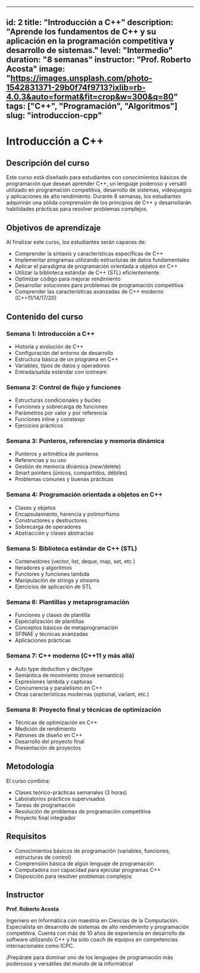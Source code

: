 
---
id: 2
title: "Introducción a C++"
description: "Aprende los fundamentos de C++ y su aplicación en la programación competitiva y desarrollo de sistemas."
level: "Intermedio"
duration: "8 semanas"
instructor: "Prof. Roberto Acosta"
image: "https://images.unsplash.com/photo-1542831371-29b0f74f9713?ixlib=rb-4.0.3&auto=format&fit=crop&w=300&q=80"
tags: ["C++", "Programación", "Algoritmos"]
slug: "introduccion-cpp"
---

# Introducción a C++

## Descripción del curso

Este curso está diseñado para estudiantes con conocimientos básicos de programación que desean aprender C++, un lenguaje poderoso y versátil utilizado en programación competitiva, desarrollo de sistemas, videojuegos y aplicaciones de alto rendimiento. Durante 8 semanas, los estudiantes adquirirán una sólida comprensión de los principios de C++ y desarrollarán habilidades prácticas para resolver problemas complejos.

## Objetivos de aprendizaje

Al finalizar este curso, los estudiantes serán capaces de:

- Comprender la sintaxis y características específicas de C++
- Implementar programas utilizando estructuras de datos fundamentales
- Aplicar el paradigma de programación orientada a objetos en C++
- Utilizar la biblioteca estándar de C++ (STL) eficientemente
- Optimizar código para mejorar rendimiento
- Desarrollar soluciones para problemas de programación competitiva
- Comprender las características avanzadas de C++ moderno (C++11/14/17/20)

## Contenido del curso

### Semana 1: Introducción a C++
- Historia y evolución de C++
- Configuración del entorno de desarrollo
- Estructura básica de un programa en C++
- Variables, tipos de datos y operadores
- Entrada/salida estándar con iostream

### Semana 2: Control de flujo y funciones
- Estructuras condicionales y bucles
- Funciones y sobrecarga de funciones
- Parámetros por valor y por referencia
- Funciones inline y constexpr
- Ejercicios prácticos

### Semana 3: Punteros, referencias y memoria dinámica
- Punteros y aritmética de punteros
- Referencias y su uso
- Gestión de memoria dinámica (new/delete)
- Smart pointers (únicos, compartidos, débiles)
- Problemas comunes y buenas prácticas

### Semana 4: Programación orientada a objetos en C++
- Clases y objetos
- Encapsulamiento, herencia y polimorfismo
- Constructores y destructores
- Sobrecarga de operadores
- Abstracción y clases abstractas

### Semana 5: Biblioteca estándar de C++ (STL)
- Contenedores (vector, list, deque, map, set, etc.)
- Iteradores y algoritmos
- Functores y funciones lambda
- Manipulación de strings y streams
- Ejercicios de aplicación de STL

### Semana 6: Plantillas y metaprogramación
- Funciones y clases de plantilla
- Especialización de plantillas
- Conceptos básicos de metaprogramación
- SFINAE y técnicas avanzadas
- Aplicaciones prácticas

### Semana 7: C++ moderno (C++11 y más allá)
- Auto type deduction y decltype
- Semántica de movimiento (move semantics)
- Expresiones lambda y capturas
- Concurrencia y paralelismo en C++
- Otras características modernas (optional, variant, etc.)

### Semana 8: Proyecto final y técnicas de optimización
- Técnicas de optimización en C++
- Medición de rendimiento
- Patrones de diseño en C++
- Desarrollo del proyecto final
- Presentación de proyectos

## Metodología

El curso combina:
- Clases teórico-prácticas semanales (3 horas)
- Laboratorios prácticos supervisados
- Tareas de programación
- Resolución de problemas de programación competitiva
- Proyecto final integrador

## Requisitos

- Conocimientos básicos de programación (variables, funciones, estructuras de control)
- Comprensión básica de algún lenguaje de programación
- Computadora con capacidad para ejecutar programas C++
- Disposición para resolver problemas complejos

## Instructor

**Prof. Roberto Acosta**

Ingeniero en Informática con maestría en Ciencias de la Computación. Especialista en desarrollo de sistemas de alto rendimiento y programación competitiva. Cuenta con más de 10 años de experiencia en desarrollo de software utilizando C++ y ha sido coach de equipos en competencias internacionales como ICPC.

¡Prepárate para dominar uno de los lenguajes de programación más poderosos y versátiles del mundo de la informática!
